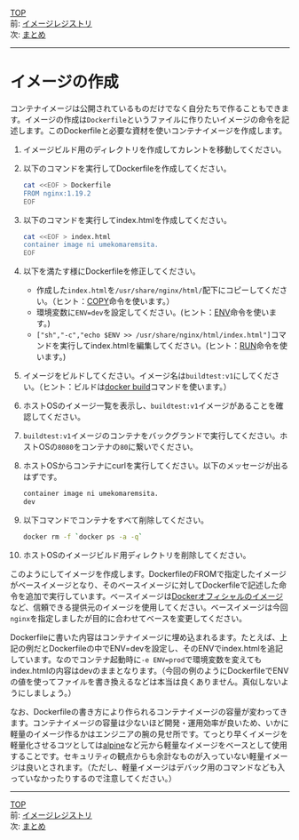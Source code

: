 [TOP](../README.md)   
前: [イメージレジストリ](./image-registry.md)  
次: [まとめ](./image-summary.md)  

---


# イメージの作成

コンテナイメージは公開されているものだけでなく自分たちで作ることもできます。イメージの作成は``Dockerfile``というファイルに作りたいイメージの命令を記述します。このDockerfileと必要な資材を使いコンテナイメージを作成します。

1. イメージビルド用のディレクトリを作成してカレントを移動してください。

2. 以下のコマンドを実行してDockerfileを作成してください。
   ``` sh
   cat <<EOF > Dockerfile
   FROM nginx:1.19.2
   EOF
   ```

3. 以下のコマンドを実行してindex.htmlを作成してください。
   ``` sh
   cat <<EOF > index.html
   container image ni umekomaremsita. 
   EOF
   ```

4. 以下を満たす様にDockerfileを修正してください。
   - 作成した``index.html``を``/usr/share/nginx/html/``配下にコピーしてください。（ヒント：[COPY](https://docs.docker.jp/engine/reference/builder.html#copy)命令を使います。）
   - 環境変数に``ENV=dev``を設定してください。(ヒント：[ENV](https://docs.docker.jp/engine/reference/builder.html#env)命令を使います。)
   - ``["sh","-c","echo $ENV >> /usr/share/nginx/html/index.html"]``コマンドを実行してindex.htmlを編集してください。(ヒント：[RUN](https://docs.docker.jp/engine/reference/builder.html#run)命令を使います。)

5. イメージをビルドしてください。イメージ名は``buildtest:v1``にしてください。（ヒント：ビルドは[docker build](https://docs.docker.jp/engine/reference/commandline/build.html)コマンドを使います。）

6. ホストOSのイメージ一覧を表示し、``buildtest:v1``イメージがあることを確認してください。

7. ``buildtest:v1``イメージのコンテナをバックグランドで実行してください。ホストOSの``8080``をコンテナの``80``に繋いでください。

8. ホストOSからコンテナにcurlを実行してください。以下のメッセージが出るはずです。
   ``` sh
   container image ni umekomaremsita. 
   dev
   ```

9. 以下コマンドでコンテナをすべて削除してください。
    ``` sh
    docker rm -f `docker ps -a -q`
    ```

10. ホストOSのイメージビルド用ディレクトリを削除してください。

このようにしてイメージを作成します。DockerfileのFROMで指定したイメージがベースイメージとなり、そのベースイメージに対してDockerfileで記述した命令を追加で実行しています。ベースイメージは[Dockerオフィシャルのイメージ](https://hub.docker.com/search?type=image&image_filter=official)など、信頼できる提供元のイメージを使用してください。ベースイメージは今回``nginx``を指定しましたが目的に合わせてベースを変更してください。

Dockerfileに書いた内容はコンテナイメージに埋め込まれるます。たとえば、上記の例だとDockerfileの中でENV=devを設定し、そのENVでindex.htmlを追記しています。なのでコンテナ起動時に``-e ENV=prod``で環境変数を変えてもindex.htmlの内容はdevのままとなります。（今回の例のようにDockerfileでENVの値を使ってファイルを書き換えるなどは本当は良くありません。真似しないようにしましょう。）

なお、Dockerfileの書き方により作られるコンテナイメージの容量が変わってきます。コンテナイメージの容量は少ないほど開発・運用効率が良いため、いかに軽量のイメージ作るかはエンジニアの腕の見せ所です。てっとり早くイメージを軽量化させるコツとしては[alpine](https://hub.docker.com/_/alpine)など元から軽量なイメージをベースとして使用することです。セキュリティの観点からも余計なものが入っていない軽量イメージは良いとされます。（ただし、軽量イメージはデバック用のコマンドなども入っていなかったりするので注意してください。）

---

[TOP](../README.md)   
前: [イメージレジストリ](./image-registry.md)  
次: [まとめ](./image-summary.md)  
